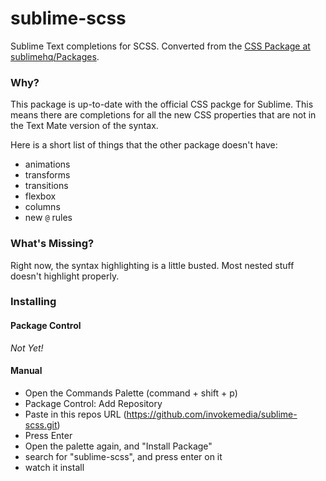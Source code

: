 # sublime-scss

Sublime Text completions for SCSS. Converted from the [CSS Package at sublimehq/Packages](https://github.com/sublimehq/Packages).

### Why?

This package is up-to-date with the official CSS packge for Sublime. This means there are completions for all the new CSS properties that are not in the Text Mate version of the syntax.

Here is a short list of things that the other package doesn't have:

* animations
* transforms
* transitions
* flexbox
* columns
* new `@` rules

### What's Missing?

Right now, the syntax highlighting is a little busted. Most nested stuff doesn't highlight properly.

### Installing

#### Package Control

*Not Yet!*

#### Manual

* Open the Commands Palette (command + shift + p)
* Package Control: Add Repository
* Paste in this repos URL (https://github.com/invokemedia/sublime-scss.git)
* Press Enter
* Open the palette again, and "Install Package"
* search for "sublime-scss", and press enter on it
* watch it install